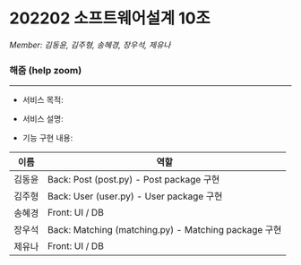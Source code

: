 # 202202 소프트웨어설계 10조
*Member: 김동윤, 김주형, 송혜경, 장우석, 제유나*

### 해줌 (help zoom)
----

- 서비스 목적:

- 서비스 설명:

- 기능 구현 내용:


|이름|역할|
|---|------------------------|
|김동윤|Back: Post (post.py) - Post package 구현|
|김주형|Back: User (user.py) - User package 구현|
|송혜경|Front: UI / DB|
|장우석|Back: Matching (matching.py) - Matching package 구현|
|제유나|Front: UI / DB|
